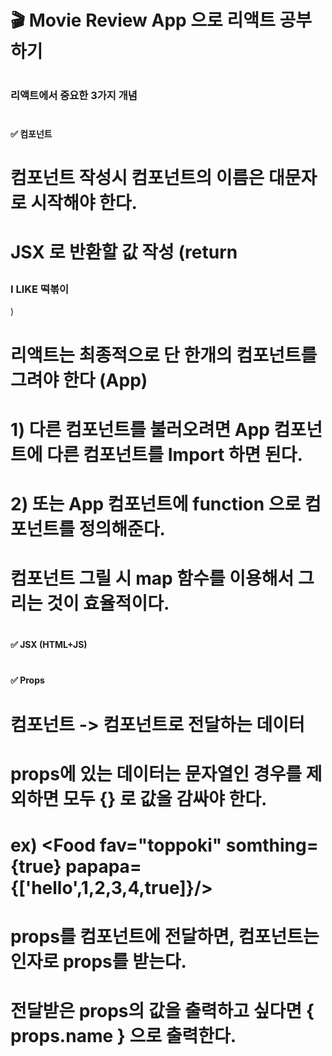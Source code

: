 # 🎬 Movie Review App 으로 리액트 공부하기

# <h3>리액트에서 중요한 3가지 개념</h3>
# <h4>✅ 컴포넌트</h4>
# <p>컴포넌트 작성시 컴포넌트의 이름은 대문자로 시작해야 한다.</p>
# <p>JSX 로 반환할 값 작성 (return <h3>I LIKE 떡볶이</h3>)</p>
# <p>리액트는 최종적으로 단 한개의 컴포넌트를 그려야 한다 (App)</p>
# <p>1) 다른 컴포넌트를 불러오려면 App 컴포넌트에 다른 컴포넌트를 Import 하면 된다.</p>
# <p>2) 또는 App 컴포넌트에 function 으로 컴포넌트를 정의해준다.</p>
# <p>컴포넌트 그릴 시 map 함수를 이용해서 그리는 것이 효율적이다.</p>
# <h4>✅ JSX (HTML+JS)</h4>
# <h4>✅ Props</h4>
# <p>컴포넌트 -> 컴포넌트로 전달하는 데이터</p>
# <p>props에 있는 데이터는 문자열인 경우를 제외하면 모두 {} 로 값을 감싸야 한다.</p>
# <p>ex) <Food fav="toppoki" somthing={true} papapa={['hello',1,2,3,4,true]}/></p>
# <p>props를 컴포넌트에 전달하면, 컴포넌트는 인자로 props를 받는다.</p>
# <p>전달받은 props의 값을 출력하고 싶다면 { props.name } 으로 출력한다.</p>